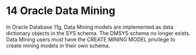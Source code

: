 # 14 Oracle Data Mining

In Oracle Database 11g, Data Mining models are implemented as data dictionary objects in the SYS schema. The DMSYS schema no longer exists.  
Data Mining users must have the CREATE MINING MODEL privilege to create mining models in their own schema.   
